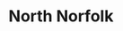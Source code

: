 ---
title: "North Norfolk"
description: "We love the North Norfolk coast, and go there most years for a holiday, spending a lot of time walking and enjoying the quietness."
cover: "norfolk_180404103956.jpg"
--- 